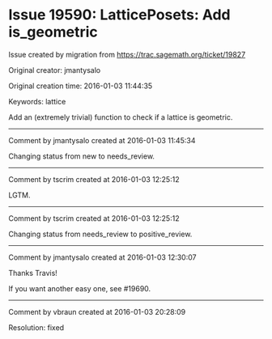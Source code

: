 # Issue 19590: LatticePosets: Add is_geometric

Issue created by migration from https://trac.sagemath.org/ticket/19827

Original creator: jmantysalo

Original creation time: 2016-01-03 11:44:35

Keywords: lattice

Add an (extremely trivial) function to check if a lattice is geometric.



---

Comment by jmantysalo created at 2016-01-03 11:45:34

Changing status from new to needs_review.


---

Comment by tscrim created at 2016-01-03 12:25:12

LGTM.


---

Comment by tscrim created at 2016-01-03 12:25:12

Changing status from needs_review to positive_review.


---

Comment by jmantysalo created at 2016-01-03 12:30:07

Thanks Travis!

If you want another easy one, see #19690.


---

Comment by vbraun created at 2016-01-03 20:28:09

Resolution: fixed
